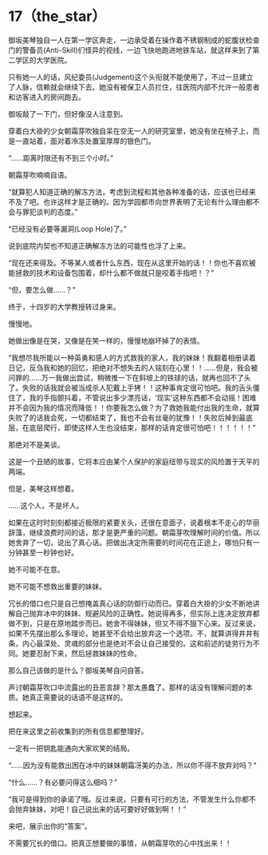 # 17（the_star）

御坂美琴独自一人在第一学区奔走，一边承受着在操作着不锈钢制成的蛇腹状检查门的警备员(Anti-Skill)们怪异的视线，一边飞快地跑进地铁车站，就这样来到了第二学区的大学医院。

只有她一人的话，风纪委员(Judgement)这个头衔就不能使用了，不过一旦建立了人脉，信赖就会继续下去。她没有被保卫人员拦住，往医院内部不允许一般患者和访客进入的房间跑去。

御坂敲了一下门，但好像没人注意到。

穿着白大褂的少女朝霜芽吹独自呆在空无一人的研究室里，她没有坐在椅子上，而是一直站着，面对着冷冻处置室厚厚的银色门。

“……距离时限还有不到三个小时。”

朝霜芽吹喃喃自语。

“就算犯人知道正确的解冻方法，考虑到流程和其他各种准备的话，应该也已经来不及了吧。也许这样才是正确的。因为学园都市向世界表明了无论有什么理由都不会与罪犯谈判的态度。”

“已经没有必要等漏洞(Loop Hole)了。”

说到底院内契也不知道正确解冻方法的可能性也浮了上来。

“现在还来得及。不等某人或者什么东西，现在从这里开始的话！！你也不喜欢被能拯救的技术和设备包围着，却什么都不做就只是咬着手指吧！？”

“但，要怎么做……？”

终于，十四岁的大学教授转过身来。

慢慢地。

她做出像是在哭，又像是在笑一样的，慢慢地崩坏掉了的表情。

“我想尽我所能以一种英勇和感人的方式救我的家人，我的妹妹！我翻着相册读着日记，反刍我和她的回忆，把绝对不想失去的人铭刻在心里！！……但是，我会被问罪的……万一我做出尝试，稍微推一下在斜坡上的铁球的话，就再也回不了头了。失败的话我就会被当成杀人犯戴上手铐！！这种事肯定很可怕吧。我的舌头僵住了，我的手指颤抖着，不管说出多少漂亮话，‘现实’这种东西都不会动摇！困难并不会因为我的情况而降低！！你要我怎么做？为了救她我能付出我的生命，就算失败了的话我会死，一切都结束了，我也不会有丝毫的犹豫！！失败后掉到最底层，在底层爬行，即使这样人生也没结束，那样的话肯定很可怕吧！！！！！！”

那绝对不是美谈。

这是一个丑陋的故事，它将本应由某个人保护的家庭纽带与现实的风险置于天平的两端。

但是，美琴这样想着。

……这个人，不是坏人。

如果在这时时刻刻都接近极限的紧要关头，还很在意面子，说着根本不走心的华丽辞藻，继续浪费时间的话，那才是更严重的问题。朝霜芽吹理解时间的价值。所以她舍弃了一切，说出了真心话。把做出决定所需要的时间花在正途上，哪怕只有一分钟甚至一秒钟也好。

她不可能不在意。

她不可能不想救出重要的妹妹。

冗长的借口也只是自己想掩盖真心话的防御行动而已。穿着白大褂的少女不断地讲解自己抛弃冰中的妹妹、规避风险的正确性。她说得再多，但实际上连决定放弃都做不到，只是在原地踏步而已。她舍不得妹妹，但又不得不狠下心来。反过来说，如果不先摆出那么多理论，她甚至不会给出放弃这一个选项。不，就算讲得井井有条，内心最深处、灵魂的部分也是绝对不会让自己接受的。这和前述的徒劳行为不同。她要忍耐下来，然后拯救妹妹的性命。

那么自己该做的是什么？御坂美琴自问自答。

声讨朝霜芽吹口中流露出的丑恶言辞？那太愚蠢了。那样的话没有理解问题的本质。她真正需要说的话语不是这样的。

想起来。

把在来这里之前收集到的所有信息都整理好。

一定有一把钥匙能通向大家欢笑的结局。

“……因为没有能救出困在冰中的妹妹朝霜冴美的办法，所以你不得不放弃对吗？”

“什么……？有必要问得这么细吗？”

“我可是得到你的承诺了哦。反过来说，只要有可行的方法，不管发生什么你都不会抛弃妹妹，对吧！自己说出来的话可要好好做到啊！！”

 

来吧，展示出你的“答案”。

不需要冗长的借口。把真正想要做的事情，从朝霜芽吹的心中找出来！！ 
